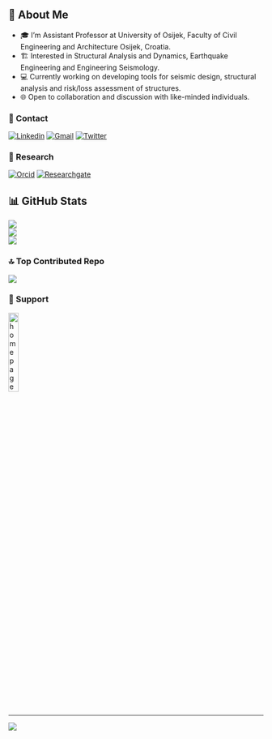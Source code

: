 ## 👋 About Me

- 🎓 I’m Assistant Professor at University of Osijek, Faculty of Civil Engineering and Architecture Osijek, Croatia.   
- 🏗️ Interested in Structural Analysis and Dynamics, Earthquake Engineering and Engineering Seismology.   
- 💻 Currently working on developing tools for seismic design, structural analysis and risk/loss assessment of structures.   
- 🌐 Open to collaboration and discussion with like-minded individuals.   

### 💬 Contact
[![Linkedin](https://img.shields.io/badge/-LinkedIn-blue?style=flat&logo=Linkedin&logoColor=white)](https://www.linkedin.com/in/mgrubisic/)
[![Gmail](https://img.shields.io/badge/-Email-c14438?style=flat&logo=Gmail&logoColor=white)](mailto:marin.grubisic@gfos.hr)
[![Twitter](https://img.shields.io/badge/Twitter-%231DA1F2.svg?logo=Twitter&logoColor=white)](https://twitter.com/mgrubisic)

### 📜 Research
[![Orcid](https://img.shields.io/badge/-Orcid-white?style=flat&labelColor=white&logo=orcid&logoColor=green)](https://orcid.org/0000-0001-8674-0082)
[![Researchgate](https://img.shields.io/badge/-ResearchGate-green?style=flat&labelColor=green&logo=researchgate&logoColor=white)](https://www.researchgate.net/profile/Marin-Grubisic)

<!-- ## 🌐 Socials:
[![LinkedIn](https://img.shields.io/badge/LinkedIn-%230077B5.svg?logo=linkedin&logoColor=white)](https://linkedin.com/in/mgrubisic)
[![Twitter](https://img.shields.io/badge/Twitter-%231DA1F2.svg?logo=Twitter&logoColor=white)](https://twitter.com/mgrubisic)
[![YouTube](https://img.shields.io/badge/YouTube-%23FF0000.svg?logo=YouTube&logoColor=white)](https://youtube.com/@MarinGrubisic)

## 💻 Tech Stack:
![Python](https://img.shields.io/badge/python-3670A0?style=for-the-badge&logo=python&logoColor=ffdd54) 	![Julia](https://img.shields.io/badge/-Julia-9558B2?style=for-the-badge&logo=julia&logoColor=white) ![LaTeX](https://img.shields.io/badge/latex-%23008080.svg?style=for-the-badge&logo=latex&logoColor=white) ![C++](https://img.shields.io/badge/c++-%2300599C.svg?style=for-the-badge&logo=c%2B%2B&logoColor=white) ![Octave](https://img.shields.io/badge/OCTAVE-darkblue?style=for-the-badge&logo=octave&logoColor=fcd683) ![R](https://img.shields.io/badge/r-%23276DC3.svg?style=for-the-badge&logo=r&logoColor=white) ![Markdown](https://img.shields.io/badge/markdown-%23000000.svg?style=for-the-badge&logo=markdown&logoColor=white) ![AWS](https://img.shields.io/badge/AWS-%23FF9900.svg?style=for-the-badge&logo=amazon-aws&logoColor=white) ![Azure](https://img.shields.io/badge/azure-%230072C6.svg?style=for-the-badge&logo=azure-devops&logoColor=white) ![MySQL](https://img.shields.io/badge/mysql-%2300f.svg?style=for-the-badge&logo=mysql&logoColor=white) ![Postgres](https://img.shields.io/badge/postgres-%23316192.svg?style=for-the-badge&logo=postgresql&logoColor=white) ![Adobe Illustrator](https://img.shields.io/badge/adobeillustrator-%23FF9A00.svg?style=for-the-badge&logo=adobeillustrator&logoColor=white) ![Adobe InDesign](https://img.shields.io/badge/Adobe%20InDesign-49021F?style=for-the-badge&logo=adobeindesign&logoColor=white) ![Adobe Photoshop](https://img.shields.io/badge/adobephotoshop-%2331A8FF.svg?style=for-the-badge&logo=adobephotoshop&logoColor=white) ![Gimp Gnu Image Manipulation Program](https://img.shields.io/badge/Gimp-657D8B?style=for-the-badge&logo=gimp&logoColor=FFFFFF) ![Blender](https://img.shields.io/badge/blender-%23F5792A.svg?style=for-the-badge&logo=blender&logoColor=white) ![Inkscape](https://img.shields.io/badge/Inkscape-e0e0e0?style=for-the-badge&logo=inkscape&logoColor=080A13) ![Adobe Premiere Pro](https://img.shields.io/badge/Adobe%20Premiere%20Pro-9999FF.svg?style=for-the-badge&logo=Adobe%20Premiere%20Pro&logoColor=white) ![Adobe Audition](https://img.shields.io/badge/Adobe%20Audition-9999FF.svg?style=for-the-badge&logo=Adobe%20Audition&logoColor=white) ![NumPy](https://img.shields.io/badge/numpy-%23013243.svg?style=for-the-badge&logo=numpy&logoColor=white) ![Pandas](https://img.shields.io/badge/pandas-%23150458.svg?style=for-the-badge&logo=pandas&logoColor=white) ![Keras](https://img.shields.io/badge/Keras-%23D00000.svg?style=for-the-badge&logo=Keras&logoColor=white) ![Plotly](https://img.shields.io/badge/Plotly-%233F4F75.svg?style=for-the-badge&logo=plotly&logoColor=white) ![PyTorch](https://img.shields.io/badge/PyTorch-%23EE4C2C.svg?style=for-the-badge&logo=PyTorch&logoColor=white) ![scikit-learn](https://img.shields.io/badge/scikit--learn-%23F7931E.svg?style=for-the-badge&logo=scikit-learn&logoColor=white) ![SciPy](https://img.shields.io/badge/SciPy-%230C55A5.svg?style=for-the-badge&logo=scipy&logoColor=%white) ![TensorFlow](https://img.shields.io/badge/TensorFlow-%23FF6F00.svg?style=for-the-badge&logo=TensorFlow&logoColor=white) ![LINUX](https://img.shields.io/badge/Linux-FCC624?style=for-the-badge&logo=linux&logoColor=black) ![Arduino](https://img.shields.io/badge/-Arduino-00979D?style=for-the-badge&logo=Arduino&logoColor=white) ![CMake](https://img.shields.io/badge/CMake-%23008FBA.svg?style=for-the-badge&logo=cmake&logoColor=white) ![Raspberry Pi](https://img.shields.io/badge/-RaspberryPi-C51A4A?style=for-the-badge&logo=Raspberry-Pi) ![Notion](https://img.shields.io/badge/Notion-%23000000.svg?style=for-the-badge&logo=notion&logoColor=white) ![Docker](https://img.shields.io/badge/docker-%230db7ed.svg?style=for-the-badge&logo=docker&logoColor=white) -->

## 📊 GitHub Stats
<!-- ![](https://github-readme-stats.vercel.app/api?username=mgrubisic&theme=dark&hide_border=false&include_all_commits=true&count_private=true)<br/> -->
![](https://github-readme-stats.vercel.app/api?username=mgrubisic&theme=dark&hide_border=false&include_all_commits=true&count_private=true&show_icons=true)<br/>
![](https://github-readme-streak-stats.herokuapp.com/?user=mgrubisic&theme=dark&hide_border=false)<br/>
![](https://github-readme-stats.vercel.app/api/top-langs/?username=mgrubisic&theme=dark&hide_border=false&include_all_commits=true&count_private=true&layout=compact)

<!-- ## 🏆 GitHub Trophies
![](https://github-profile-trophy.vercel.app/?username=mgrubisic&theme=radical&no-frame=false&no-bg=true&margin-w=4) -->

### 🔝 Top Contributed Repo
![](https://github-contributor-stats.vercel.app/api?username=mgrubisic&limit=5&theme=dark&combine_all_yearly_contributions=true)

### 🎁 Support
<!-- <a href="http://paypal.me/grubisicmarin" target="_blank"><img src="https://upload.wikimedia.org/wikipedia/commons/a/a4/Paypal_2014_logo.png" alt="Paypal" style="height: auto !important;width: auto !important;" ></a>

[![PayPal](https://raw.githubusercontent.com/aha999/DonateButtons/master/Paypal.png)](http://paypal.me/grubisicmarin)

[<img scr="https://raw.githubusercontent.com/aha999/DonateButtons/master/Paypal.png" alt="PayPal" width="50%" height="50%" title="PayPal">](http://paypal.me/grubisicmarin) -->

<a href="http://paypal.me/grubisicmarin" title="PayPal">
  <img src="https://raw.githubusercontent.com/aha999/DonateButtons/master/Paypal.png" alt="homepage" width="20%" height="20%" />
</a>

---
![](https://komarev.com/ghpvc/?username=mgrubisic&style=flat)
<!-- [![](https://visitcount.itsvg.in/api?id=mgrubisic&icon=0&color=0)](https://visitcount.itsvg.in) -->

<!-- Proudly created with GPRM ( https://gprm.itsvg.in ) -->

<!--
**mgrubisic/mgrubisic** is a ✨ _special_ ✨ repository because its `README.md` (this file) appears on your GitHub profile.

Here are some ideas to get you started:

- 🔭 I’m currently working on ...
- 🌱 I’m currently learning ...
- 👯 I’m looking to collaborate on ...
- 🤔 I’m looking for help with ...
- 💬 Ask me about ...
- 📫 How to reach me: ...
- 😄 Pronouns: ...
- ⚡ Fun fact: ...
-->
